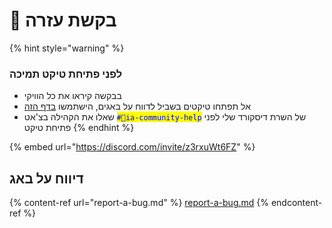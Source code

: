# 📕 בקשת עזרה

{% hint style="warning" %}
### לפני פתיחת טיקט תמיכה&#x20;

* בבקשה קיראו את כל הוויקי
* אל תפתחו טיקטים בשביל לדווח על באגים, הישתמשו [בדף הזה](report-a-bug.md)
* שאלו את הקהילה בצ'אט  <mark style="color:blue;">`#💬ia-community-help`</mark> של השרת דיסקורד שלי לפני פתיחת טיקט
{% endhint %}

{% embed url="https://discord.com/invite/z3rxuWt6FZ" %}

## דיווח על באג

{% content-ref url="report-a-bug.md" %}
[report-a-bug.md](report-a-bug.md)
{% endcontent-ref %}
